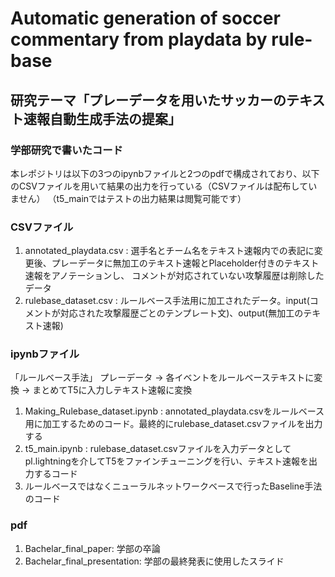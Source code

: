 # Automatic generation of soccer commentary from playdata by rule-base
## 研究テーマ「プレーデータを用いたサッカーのテキスト速報自動生成手法の提案」
### 学部研究で書いたコード
本レポジトリは以下の3つのipynbファイルと2つのpdfで構成されており、以下のCSVファイルを用いて結果の出力を行っている（CSVファイルは配布していません）
（t5_mainではテストの出力結果は閲覧可能です）

### CSVファイル
1. annotated_playdata.csv : 選手名とチーム名をテキスト速報内での表記に変更後、プレーデータに無加工のテキスト速報とPlaceholder付きのテキスト速報をアノテーションし、
コメントが対応されていない攻撃履歴は削除したデータ
2. rulebase_dataset.csv : ルールベース手法用に加工されたデータ。input(コメントが対応された攻撃履歴ごとのテンプレート文)、output(無加工のテキスト速報)

### ipynbファイル
「ルールベース手法」
プレーデータ → 各イベントをルールベーステキストに変換 → まとめてT5に入力しテキスト速報に変換
1. Making_Rulebase_dataset.ipynb : annotated_playdata.csvをルールベース用に加工するためのコード。最終的にrulebase_dataset.csvファイルを出力する
2. t5_main.ipynb : rulebase_dataset.csvファイルを入力データとしてpl.lightningを介してT5をファインチューニングを行い、テキスト速報を出力するコード
3. ルールベースではなくニューラルネットワークベースで行ったBaseline手法のコード

### pdf
1. Bachelar_final_paper: 学部の卒論
2. Bachelar_final_presentation: 学部の最終発表に使用したスライド
